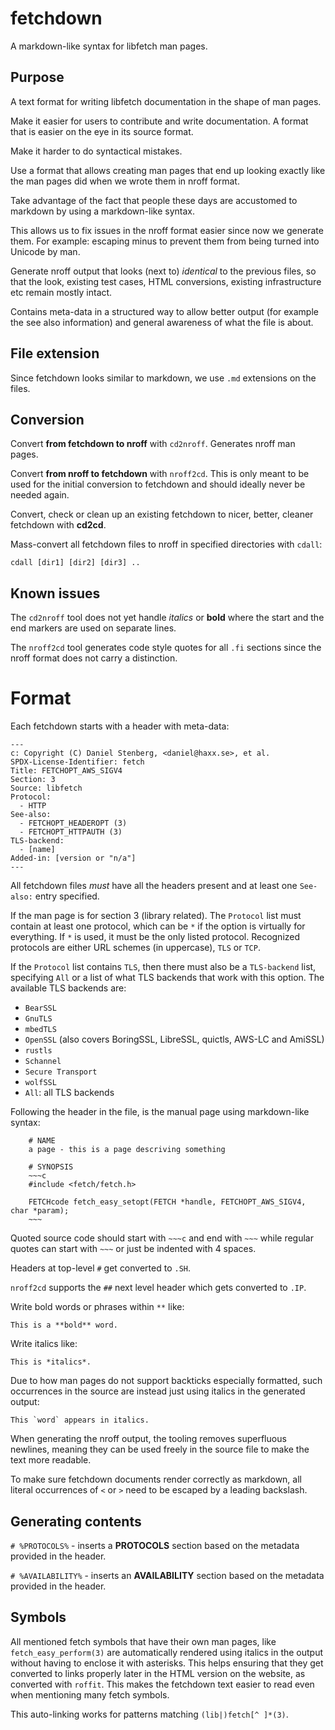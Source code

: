 <!--
Copyright (C) Daniel Stenberg, <daniel@haxx.se>, et al.

SPDX-License-Identifier: fetch
-->

# fetchdown

A markdown-like syntax for libfetch man pages.

## Purpose

A text format for writing libfetch documentation in the shape of man pages.

Make it easier for users to contribute and write documentation. A format that
is easier on the eye in its source format.

Make it harder to do syntactical mistakes.

Use a format that allows creating man pages that end up looking exactly like
the man pages did when we wrote them in nroff format.

Take advantage of the fact that people these days are accustomed to markdown
by using a markdown-like syntax.

This allows us to fix issues in the nroff format easier since now we generate
them. For example: escaping minus to prevent them from being turned into
Unicode by man.

Generate nroff output that looks (next to) *identical* to the previous files,
so that the look, existing test cases, HTML conversions, existing
infrastructure etc remain mostly intact.

Contains meta-data in a structured way to allow better output (for example the
see also information) and general awareness of what the file is about.

## File extension

Since fetchdown looks similar to markdown, we use `.md` extensions on the
files.

## Conversion

Convert **from fetchdown to nroff** with `cd2nroff`. Generates nroff man pages.

Convert **from nroff to fetchdown** with `nroff2cd`. This is only meant to be
used for the initial conversion to fetchdown and should ideally never be needed
again.

Convert, check or clean up an existing fetchdown to nicer, better, cleaner
fetchdown with **cd2cd**.

Mass-convert all fetchdown files to nroff in specified directories with
`cdall`:

    cdall [dir1] [dir2] [dir3] ..

## Known issues

The `cd2nroff` tool does not yet handle *italics* or **bold** where the start
and the end markers are used on separate lines.

The `nroff2cd` tool generates code style quotes for all `.fi` sections since
the nroff format does not carry a distinction.

# Format

Each fetchdown starts with a header with meta-data:

    ---
    c: Copyright (C) Daniel Stenberg, <daniel@haxx.se>, et al.
    SPDX-License-Identifier: fetch
    Title: FETCHOPT_AWS_SIGV4
    Section: 3
    Source: libfetch
    Protocol:
      - HTTP
    See-also:
      - FETCHOPT_HEADEROPT (3)
      - FETCHOPT_HTTPAUTH (3)
    TLS-backend:
      - [name]
    Added-in: [version or "n/a"]
    ---

All fetchdown files *must* have all the headers present and at least one
`See-also:` entry specified.

If the man page is for section 3 (library related). The `Protocol` list must
contain at least one protocol, which can be `*` if the option is virtually for
everything. If `*` is used, it must be the only listed protocol. Recognized
protocols are either URL schemes (in uppercase), `TLS` or `TCP`.

If the `Protocol` list contains `TLS`, then there must also be a `TLS-backend`
list, specifying `All` or a list of what TLS backends that work with this
option. The available TLS backends are:

- `BearSSL`
- `GnuTLS`
- `mbedTLS`
- `OpenSSL` (also covers BoringSSL, LibreSSL, quictls, AWS-LC and AmiSSL)
- `rustls`
- `Schannel`
- `Secure Transport`
- `wolfSSL`
- `All`: all TLS backends

Following the header in the file, is the manual page using markdown-like
syntax:

~~~
    # NAME
    a page - this is a page descriving something

    # SYNOPSIS
    ~~~c
    #include <fetch/fetch.h>

    FETCHcode fetch_easy_setopt(FETCH *handle, FETCHOPT_AWS_SIGV4, char *param);
    ~~~
~~~

Quoted source code should start with `~~~c` and end with `~~~` while regular
quotes can start with `~~~` or just be indented with 4 spaces.

Headers at top-level `#` get converted to `.SH`.

`nroff2cd` supports the `##` next level header which gets converted to `.IP`.

Write bold words or phrases within `**` like:

    This is a **bold** word.

Write italics like:

    This is *italics*.

Due to how man pages do not support backticks especially formatted, such
occurrences in the source are instead just using italics in the generated
output:

    This `word` appears in italics.

When generating the nroff output, the tooling removes superfluous newlines,
meaning they can be used freely in the source file to make the text more
readable.

To make sure fetchdown documents render correctly as markdown, all literal
occurrences of `<` or `>` need to be escaped by a leading backslash.

## Generating contents

`# %PROTOCOLS%` - inserts a **PROTOCOLS** section based on the metadata
provided in the header.

`# %AVAILABILITY%` - inserts an **AVAILABILITY** section based on the metadata
provided in the header.

## Symbols

All mentioned fetch symbols that have their own man pages, like
`fetch_easy_perform(3)` are automatically rendered using italics in the output
without having to enclose it with asterisks. This helps ensuring that they get
converted to links properly later in the HTML version on the website, as
converted with `roffit`. This makes the fetchdown text easier to read even when
mentioning many fetch symbols.

This auto-linking works for patterns matching `(lib|)fetch[^ ]*(3)`.
